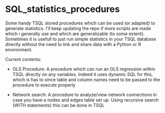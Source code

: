 # SQL_statistics_procedures
Some handy TSQL stored procedures which can be used (or adapted) to generate statistics. I'll keep updating the repo if more scripts are made which i generally use and which are generalizable (to some extent). Sometimes it is usefull to just run simple statistics in your TSQL database directly without the need to link and share data with a Python or R environment.

Current contents:
- OLS Procedure:
A procedure which can run an OLS regression within TSQL directly on any variables. Indeed it uses dynamic SQL for this, which is has to since table and column names need to be passed to the procedure to execute properly

- Network search:
A procedure to analyze/view network connections in case you have a nodes and edges table set up. Using recursive search (WITH statements) this can be done in TSQL
